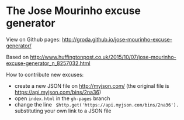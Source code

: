 # The Jose Mourinho excuse generator

View on Github pages: http://groda.github.io/jose-mourinho-excuse-generator/

Based on http://www.huffingtonpost.co.uk/2015/10/07/jose-mourinho-excuse-generator_n_8257032.html

How to contribute new excuses:

- create a new JSON file on http://myjson.com/ (the original file is https://api.myjson.com/bins/2na36)
- open `index.html` in the `gh-pages` branch
- change the line ` $http.get('https://api.myjson.com/bins/2na36').` substituting your own link to a JSON file
